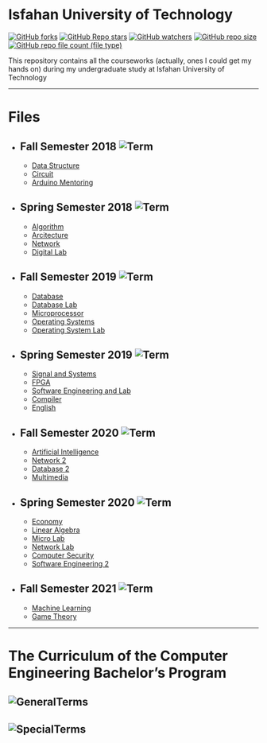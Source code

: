 # **Isfahan University of Technology** 
[![GitHub forks](https://img.shields.io/github/forks/BitterOcean/IUT?style=for-the-badge&color=%23A2C579)](https://github.com/BitterOcean/IUT) [![GitHub Repo stars](https://img.shields.io/github/stars/BitterOcean/IUT?style=for-the-badge&color=%23FFBB5C)](https://github.com/BitterOcean/IUT) [![GitHub watchers](https://img.shields.io/github/watchers/BitterOcean/IUT?style=for-the-badge&color=%23FBA1B7)](https://github.com/BitterOcean/IUT) [![GitHub repo size](https://img.shields.io/github/repo-size/BitterOcean/IUT?style=for-the-badge&color=%23FFDBAA)](https://github.com/BitterOcean/IUT) [![GitHub repo file count (file type)](https://img.shields.io/github/directory-file-count/BitterOcean/IUT?style=for-the-badge&color=%23A78295)](https://github.com/BitterOcean/IUT)

This repository contains all the courseworks (actually, ones I could get my hands on) during my undergraduate study at Isfahan University of Technology 

---
# Files 
- ## **Fall Semester 2018** ![Term](https://img.shields.io/badge/Hijri-Mehr_1397-red)
  - <a href="https://github.com/BitterOcean/IUT/tree/master/DS">Data Structure</a>
  - <a href="https://github.com/BitterOcean/IUT/tree/master/Circuit">Circuit</a>
  - <a href="https://github.com/BitterOcean/IUT/tree/master/ArduinoMentoring">Arduino Mentoring</a>
- ## **Spring Semester 2018** ![Term](https://img.shields.io/badge/Hijri-Bahman_1397-orange)
  - <a href="https://github.com/BitterOcean/IUT/tree/master/Algorithm">Algorithm</a>
  - <a href="https://github.com/BitterOcean/IUT/tree/master/Arcitecture">Arcitecture</a>
  - <a href="https://github.com/BitterOcean/IUT/tree/master/Network1">Network</a>
  - <a href="https://github.com/BitterOcean/IUT/tree/master/DigitalLab">Digital Lab</a>
- ## **Fall Semester 2019** ![Term](https://img.shields.io/badge/Hijri-Mehr_1398-yellow)
  - <a href="https://github.com/BitterOcean/IUT/tree/master/Database">Database</a>
  - <a href="https://github.com/BitterOcean/IUT/tree/master/DatabaseLab">Database Lab</a>
  - <a href="https://github.com/BitterOcean/IUT/tree/master/Microprocessor">Microprocessor</a>
  - <a href="https://github.com/BitterOcean/IUT/tree/master/OS">Operating Systems</a>
  - <a href="https://github.com/BitterOcean/IUT/tree/master/OSLab">Operating System Lab</a>
- ## **Spring Semester 2019** ![Term](https://img.shields.io/badge/Hijri-Bahman_1398-brightgreen)
  - <a href="https://github.com/BitterOcean/IUT/tree/master/Signal">Signal and Systems</a>
  - <a href="https://github.com/BitterOcean/IUT/tree/master/FPGA">FPGA</a>
  - <a href="https://github.com/BitterOcean/IUT/tree/master/SoftwareEngineering">Software Engineering and Lab</a>
  - <a href="https://github.com/BitterOcean/IUT/tree/master/compiler">Compiler</a>
  - <a href="https://github.com/BitterOcean/IUT/tree/master/English">English</a>
- ## **Fall Semester 2020** ![Term](https://img.shields.io/badge/Hijri-Mehr_1399-blue)
  - <a href="https://github.com/BitterOcean/IUT/tree/master/AI">Artificial Intelligence</a>
  - <a href="https://github.com/BitterOcean/IUT/tree/master/Network2">Network 2</a>
  - <a href="https://github.com/BitterOcean/IUT/tree/master/Database2">Database 2</a>
  - <a href="https://github.com/BitterOcean/IUT/tree/master/MultiMedia">Multimedia</a>
- ## **Spring Semester 2020** ![Term](https://img.shields.io/badge/Hijri-Bahman_1399-purple)
  - <a href="https://github.com/BitterOcean/IUT/tree/master/Economy">Economy</a>
  - <a href="https://github.com/BitterOcean/IUT/tree/master/LinearAlgebra">Linear Algebra</a>
  - <a href="https://github.com/BitterOcean/IUT/tree/master/MicroLab">Micro Lab</a>
  - <a href="https://github.com/BitterOcean/IUT/tree/master/NetworkLab">Network Lab</a>
  - <a href="https://github.com/BitterOcean/IUT/tree/master/SecureComputing">Computer Security</a>
  - <a href="https://github.com/BitterOcean/IUT/tree/master/SoftwareEngineering2">Software Engineering 2</a>
- ## **Fall Semester 2021** ![Term](https://img.shields.io/badge/Hijri-Mehr_1400-brown)
  - <a href="https://github.com/BitterOcean/IUT/tree/master/MachineLearning">Machine Learning</a>
  - <a href="https://github.com/BitterOcean/IUT/tree/master/GameTheory">Game Theory</a>
---

# The Curriculum of the Computer Engineering Bachelor’s Program 
![GeneralTerms](https://user-images.githubusercontent.com/60509979/73578589-4237f200-4495-11ea-94b0-f5328efcb6d5.png)
---
![SpecialTerms](https://user-images.githubusercontent.com/60509979/73578656-6c89af80-4495-11ea-85b4-33ccdc1ca069.png)
---
